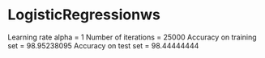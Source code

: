 # LogisticRegressionws

Learning rate alpha = 1
Number of iterations = 25000
Accuracy on training set = 98.95238095
Accuracy on test set = 98.44444444
